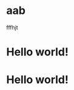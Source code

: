 # aab
fffhjt
<DOCTYPE html>
<html>
<head>
  <title>Hello world</title>
  </head>
<body>
  <h1>Hello world!</h1>
</body>
</html>


<DOCTYPE html>
<html>
<head>
  <title>Hello world</title>
  </head>
<body>
  <h1>Hello world!</h1>
</body>
</html>
